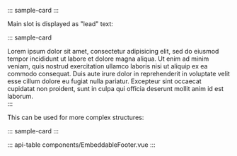 ::: sample-card
<template>
  <div class="p-4">
    <embeddable-footer class="position-relative card"></embeddable-footer>
  </div>
</template>
:::

Main slot is displayed as "lead" text:

::: sample-card
<div class="p-4">
  <embeddable-footer class="position-relative card">
    Lorem ipsum dolor sit amet, consectetur adipisicing elit, sed do eiusmod tempor incididunt ut labore et dolore magna aliqua. Ut enim ad minim veniam, quis nostrud exercitation ullamco laboris nisi ut aliquip ex ea commodo consequat. Duis aute irure dolor in reprehenderit in voluptate velit esse cillum dolore eu fugiat nulla pariatur. Excepteur sint occaecat cupidatat non proident, sunt in culpa qui officia deserunt mollit anim id est laborum.
  </embeddable-footer>
</div>
:::

This can be used for more complex structures:

::: sample-card
<template>
  <div class="p-4">
    <embeddable-footer class="position-relative card">
      <div class="d-flex align-items-center">
        <div class="flew-grow-1 mr-2">
          This is an helpful text.
        </div>
        <b-button variant="info" pill size="sm" class="ml-auto mr-2">
          Help
        </b-button>
      </div>
    </embeddable-footer>
  </div>
</template>
:::

::: api-table components/EmbeddableFooter.vue :::

<script>
  export default {
    data () {
      return {
         url: 'https://www.reddit.com/submit?url=https%3A%2F%2Ficij.org'
      }
    }
  }
</script>